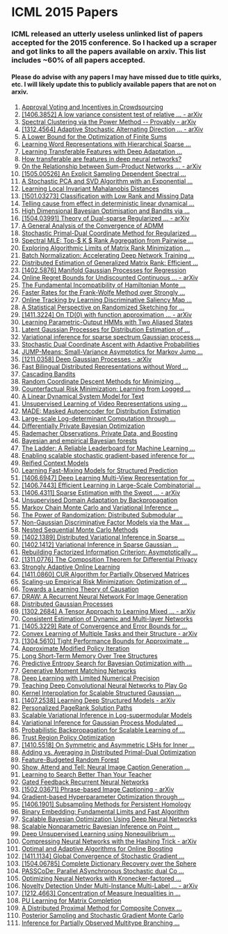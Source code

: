 # ICML 2015 Papers

### ICML released an utterly useless unlinked list of papers accepted for the 2015 conference. So I hacked up a scraper and got links to all the papers available on arxiv. This list includes ~60% of all papers accepted.

#### Please do advise with any papers I may have missed due to title quirks, etc. I will likely update this to publicly available papers that are not on arxiv.


1. [Approval Voting and Incentives in Crowdsourcing](http://arxiv.org/abs/1502.05696)
2. [[1406.3852] A low variance consistent test of relative ... - arXiv](http://arxiv.org/abs/1406.3852)
3. [Spectral Clustering via the Power Method -- Provably - arXiv](http://arxiv.org/abs/1311.2854)
4. [[1312.4564] Adaptive Stochastic Alternating Direction ... - arXiv](http://arxiv.org/abs/1312.4564)
5. [A Lower Bound for the Optimization of Finite Sums](http://arxiv.org/abs/1410.0723)
6. [Learning Word Representations with Hierarchical Sparse ...](http://arxiv.org/abs/1406.2035)
7. [Learning Transferable Features with Deep Adaptation ...](http://arxiv.org/abs/1502.02791)
8. [How transferable are features in deep neural networks?](http://arxiv.org/abs/1411.1792)
9. [On the Relationship between Sum-Product Networks ... - arXiv](http://arxiv.org/abs/1501.01239)
10. [[1505.00526] An Explicit Sampling Dependent Spectral ...](http://arxiv.org/abs/1505.00526)
11. [A Stochastic PCA and SVD Algorithm with an Exponential ...](http://arxiv.org/abs/1409.2848)
12. [Learning Local Invariant Mahalanobis Distances](http://arxiv.org/abs/1502.01176)
13. [[1501.03273] Classification with Low Rank and Missing Data](http://arxiv.org/abs/1501.03273)
14. [Telling cause from effect in deterministic linear dynamical ...](http://arxiv.org/abs/1503.01299)
15. [High Dimensional Bayesian Optimisation and Bandits via ...](http://arxiv.org/abs/1503.01673)
16. [[1504.03991] Theory of Dual-sparse Regularized ... - arXiv](http://arxiv.org/abs/1504.03991)
17. [A General Analysis of the Convergence of ADMM](http://arxiv.org/abs/1502.02009)
18. [Stochastic Primal-Dual Coordinate Method for Regularized ...](http://arxiv.org/abs/1409.3257)
19. [Spectral MLE: Top-$ K $ Rank Aggregation from Pairwise ...](http://arxiv.org/abs/1504.07218)
20. [Exploring Algorithmic Limits of Matrix Rank Minimization ...](http://arxiv.org/abs/1406.2504)
21. [Batch Normalization: Accelerating Deep Network Training ...](http://arxiv.org/abs/1502.03167)
22. [Distributed Estimation of Generalized Matrix Rank: Efficient ...](http://arxiv.org/abs/1502.01403)
23. [[1402.5876] Manifold Gaussian Processes for Regression](http://arxiv.org/abs/1402.5876)
24. [Online Regret Bounds for Undiscounted Continuous ... - arXiv](http://arxiv.org/abs/1302.2550)
25. [The Fundamental Incompatibility of Hamiltonian Monte ...](http://arxiv.org/abs/1502.01510)
26. [Faster Rates for the Frank-Wolfe Method over Strongly ...](http://arxiv.org/abs/1406.1305)
27. [Online Tracking by Learning Discriminative Saliency Map ...](http://arxiv.org/abs/1502.06796)
28. [A Statistical Perspective on Randomized Sketching for ...](http://arxiv.org/abs/1406.5986)
29. [[1411.3224] On TD(0) with function approximation ... - arXiv](http://arxiv.org/abs/1411.3224)
30. [Learning Parametric-Output HMMs with Two Aliased States](http://arxiv.org/abs/1502.02158)
31. [Latent Gaussian Processes for Distribution Estimation of ...](http://arxiv.org/abs/1503.02182)
32. [Variational inference for sparse spectrum Gaussian process ...](http://arxiv.org/abs/1306.1999)
33. [Stochastic Dual Coordinate Ascent with Adaptive Probabilities](http://arxiv.org/abs/1502.08053)
34. [JUMP-Means: Small-Variance Asymptotics for Markov Jump ...](http://arxiv.org/abs/1503.00332)
35. [[1211.0358] Deep Gaussian Processes - arXiv](http://arxiv.org/abs/1211.0358)
36. [Fast Bilingual Distributed Representations without Word ...](http://arxiv.org/abs/1410.2455)
37. [Cascading Bandits](http://arxiv.org/abs/1502.02763)
38. [Random Coordinate Descent Methods for Minimizing ...](http://arxiv.org/abs/1502.02643)
39. [Counterfactual Risk Minimization: Learning from Logged ...](http://arxiv.org/abs/1502.02362)
40. [A Linear Dynamical System Model for Text](http://arxiv.org/abs/1502.04081)
41. [Unsupervised Learning of Video Representations using ...](http://arxiv.org/abs/1502.04681)
42. [MADE: Masked Autoencoder for Distribution Estimation](http://arxiv.org/abs/1502.03509)
43. [Large-scale Log-determinant Computation through ...](http://arxiv.org/abs/1503.06394)
44. [Differentially Private Bayesian Optimization](http://arxiv.org/abs/1501.04080)
45. [Rademacher Observations, Private Data, and Boosting](http://arxiv.org/abs/1502.02322)
46. [Bayesian and empirical Bayesian forests](http://arxiv.org/abs/1502.02312)
47. [The Ladder: A Reliable Leaderboard for Machine Learning ...](http://arxiv.org/abs/1502.04585)
48. [Enabling scalable stochastic gradient-based inference for ...](http://arxiv.org/abs/1501.05427)
49. [Reified Context Models](http://arxiv.org/abs/1502.06665)
50. [Learning Fast-Mixing Models for Structured Prediction](http://arxiv.org/abs/1502.06668)
51. [[1406.6947] Deep Learning Multi-View Representation for ...](http://arxiv.org/abs/1406.6947)
52. [[1406.7443] Efficient Learning in Large-Scale Combinatorial ...](http://arxiv.org/abs/1406.7443)
53. [[1406.4311] Sparse Estimation with the Swept ... - arXiv](http://arxiv.org/abs/1406.4311)
54. [Unsupervised Domain Adaptation by Backpropagation](http://arxiv.org/abs/1409.7495)
55. [Markov Chain Monte Carlo and Variational Inference ...](http://arxiv.org/abs/1410.6460)
56. [The Power of Randomization: Distributed Submodular ...](http://arxiv.org/abs/1502.02606)
57. [Non-Gaussian Discriminative Factor Models via the Max ...](http://arxiv.org/abs/1504.07468)
58. [Nested Sequential Monte Carlo Methods](http://arxiv.org/abs/1502.02536)
59. [[1402.1389] Distributed Variational Inference in Sparse ...](http://arxiv.org/abs/1402.1389)
60. [[1402.1412] Variational Inference in Sparse Gaussian ...](http://arxiv.org/abs/1402.1412)
61. [Rebuilding Factorized Information Criterion: Asymptotically ...](http://arxiv.org/abs/1504.05665)
62. [[1311.0776] The Composition Theorem for Differential Privacy](http://arxiv.org/abs/1311.0776)
63. [Strongly Adaptive Online Learning](http://arxiv.org/abs/1502.07073)
64. [[1411.0860] CUR Algorithm for Partially Observed Matrices](http://arxiv.org/abs/1411.0860)
65. [Scaling-up Empirical Risk Minimization: Optimization of ...](http://arxiv.org/abs/1501.02629)
66. [Towards a Learning Theory of Causation](http://arxiv.org/abs/1502.02398)
67. [DRAW: A Recurrent Neural Network For Image Generation](http://arxiv.org/abs/1502.04623)
68. [Distributed Gaussian Processes](http://arxiv.org/abs/1502.02843)
69. [[1302.2684] A Tensor Approach to Learning Mixed ... - arXiv](http://arxiv.org/abs/1302.2684)
70. [Consistent Estimation of Dynamic and Multi-layer Networks](http://arxiv.org/abs/1410.8597)
71. [[1405.3229] Rate of Convergence and Error Bounds for ...](http://arxiv.org/abs/1405.3229)
72. [Convex Learning of Multiple Tasks and their Structure - arXiv](http://arxiv.org/abs/1504.03101)
73. [[1304.5610] Tight Performance Bounds for Approximate ...](http://arxiv.org/abs/1304.5610)
74. [Approximate Modified Policy Iteration](http://arxiv.org/abs/1205.3054)
75. [Long Short-Term Memory Over Tree Structures](http://arxiv.org/abs/1503.04881)
76. [Predictive Entropy Search for Bayesian Optimization with ...](http://arxiv.org/abs/1502.05312)
77. [Generative Moment Matching Networks](http://arxiv.org/abs/1502.02761)
78. [Deep Learning with Limited Numerical Precision](http://arxiv.org/abs/1502.02551)
79. [Teaching Deep Convolutional Neural Networks to Play Go](http://arxiv.org/abs/1412.3409)
80. [Kernel Interpolation for Scalable Structured Gaussian ...](http://arxiv.org/abs/1503.01057)
81. [[1407.2538] Learning Deep Structured Models - arXiv](http://arxiv.org/abs/1407.2538)
82. [Personalized PageRank Solution Paths](http://arxiv.org/abs/1503.00322)
83. [Scalable Variational Inference in Log-supermodular Models](http://arxiv.org/abs/1502.06531)
84. [Variational Inference for Gaussian Process Modulated ...](http://arxiv.org/abs/1411.0254)
85. [Probabilistic Backpropagation for Scalable Learning of ...](http://arxiv.org/abs/1502.05336)
86. [Trust Region Policy Optimization](http://arxiv.org/abs/1502.05477)
87. [[1410.5518] On Symmetric and Asymmetric LSHs for Inner ...](http://arxiv.org/abs/1410.5518)
88. [Adding vs. Averaging in Distributed Primal-Dual Optimization](http://arxiv.org/abs/1502.03508)
89. [Feature-Budgeted Random Forest](http://arxiv.org/abs/1502.05925)
90. [Show, Attend and Tell: Neural Image Caption Generation ...](http://arxiv.org/abs/1502.03044)
91. [Learning to Search Better Than Your Teacher](http://arxiv.org/abs/1502.02206)
92. [Gated Feedback Recurrent Neural Networks](http://arxiv.org/abs/1502.02367)
93. [[1502.03671] Phrase-based Image Captioning - arXiv](http://arxiv.org/abs/1502.03671)
94. [Gradient-based Hyperparameter Optimization through ...](http://arxiv.org/abs/1502.03492)
95. [[1406.1901] Subsampling Methods for Persistent Homology](http://arxiv.org/abs/1406.1901)
96. [Binary Embedding: Fundamental Limits and Fast Algorithm](http://arxiv.org/abs/1502.05746)
97. [Scalable Bayesian Optimization Using Deep Neural Networks](http://arxiv.org/abs/1502.05700)
98. [Scalable Nonparametric Bayesian Inference on Point ...](http://arxiv.org/abs/1410.6834)
99. [Deep Unsupervised Learning using Nonequilibrium ...](http://arxiv.org/abs/1503.03585)
100. [Compressing Neural Networks with the Hashing Trick - arXiv](http://arxiv.org/abs/1504.04788)
101. [Optimal and Adaptive Algorithms for Online Boosting](http://arxiv.org/abs/1502.02651)
102. [[1411.1134] Global Convergence of Stochastic Gradient ...](http://arxiv.org/abs/1411.1134)
103. [[1504.06785] Complete Dictionary Recovery over the Sphere](http://arxiv.org/abs/1504.06785)
104. [PASSCoDe: Parallel ASynchronous Stochastic dual Co ...](http://arxiv.org/abs/1504.01365)
105. [Optimizing Neural Networks with Kronecker-factored ...](http://arxiv.org/abs/1503.05671)
106. [Novelty Detection Under Multi-Instance Multi-Label ... - arXiv](http://arxiv.org/abs/1311.6211)
107. [[1212.4663] Concentration of Measure Inequalities in ...](http://arxiv.org/abs/1212.4663)
108. [PU Learning for Matrix Completion](http://arxiv.org/abs/1411.6081)
109. [A Distributed Proximal Method for Composite Convex ...](http://arxiv.org/abs/1409.8547)
110. [Posterior Sampling and Stochastic Gradient Monte Carlo](http://arxiv.org/abs/1502.07645)
111. [Inference for Partially Observed Multitype Branching ...](http://arxiv.org/abs/0902.4520)
